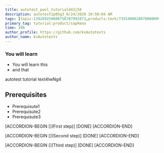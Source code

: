 ```yaml
---
title: autotest_pool_tutoriald43j58
description: autotest1p85g3_6/24/2020 10:50:04 AM
tags: [topic:139269250608756787992873,products:tech/73554900100700000996,tutorial:experience/advanced]
primary_tag: tutorial:product/sapHana
time: 346
author_profile: https://github.com/ksAutotests
author_name: ksAutotests
---
```

### You will learn
- You will learn this
- and that

autotest tutorial text4lwNg4

## Prerequisites
- Prerequisute1
- Prerequisute2
- Prerequisute3

[ACCORDION-BEGIN [](First step)]
[DONE]
[ACCORDION-END]

[ACCORDION-BEGIN [](Second step)]
[DONE]
[ACCORDION-END]

[ACCORDION-BEGIN [](Third step)]
[DONE]
[ACCORDION-END]

